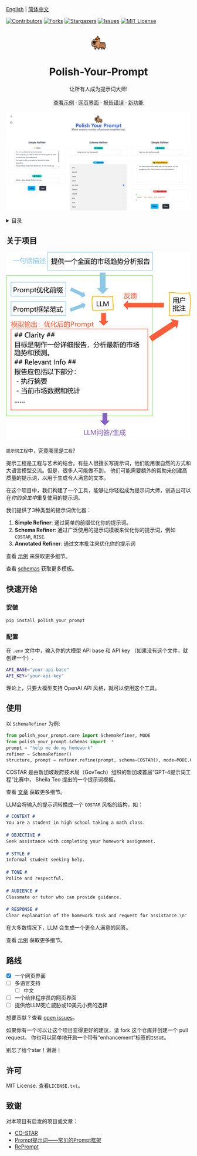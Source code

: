 [English](README.md) | [简体中文](README_zh.md)

[![Contributors][contributors-shield]][contributors-url]
[![Forks][forks-shield]][forks-url]
[![Stargazers][stars-shield]][stars-url]
[![Issues][issues-shield]][issues-url]
[![MIT License][license-shield]][license-url]



<!-- PROJECT LOGO -->
<br />
<div align="center">
  <a href="https://github.com/ChenZiHong-Gavin/Polish-Your-Prompt">
    <img src="webui/public/logo.png" alt="Logo" width="40" height="40">
  </a>

  <h1 align="center">Polish-Your-Prompt</h1>

  <p align="center">
    让所有人成为提示词大师!
    <br />
    <br />
    <a href="https://github.com/ChenZiHong-Gavin/Polish-Your-Prompt/tree/main/demo">查看示例</a>
    ·
    <a href="https://polish-your-prompt.vercel.app/">网页界面</a>
    ·
    <a href="https://github.com/ChenZiHong-Gavin/Polish-Your-Prompt/issues/new?labels=bug&template=bug-report---.md">报告错误</a>
    ·
    <a href="https://github.com/ChenZiHong-Gavin/Polish-Your-Prompt/issues/new?labels=enhancement&template=feature-request---.md">新功能</a>
  </p>
</div>

![Workflow](images/webui.png)

<!-- TABLE OF CONTENTS -->
<details>
  <summary>目录</summary>
  <ol>
    <li>
      <a href="#关于项目">关于项目</a>
    </li>
    <li>
      <a href="#快速开始">快速开始</a>
      <ul>
        <li><a href="#安装">安装</a></li>
        <li><a href="#配置">配置</a></li>
      </ul>
    </li>
    <li><a href="#使用">使用</a></li>
    <li><a href="#路线">路线</a></li>
    <li><a href="#许可">许可</a></li>
    <li><a href="#致谢">致谢</a></li>
  </ol>
</details>



<!-- ABOUT THE PROJECT -->
## 关于项目

![Workflow](images/workflow_zh.png)

`提示词工程`中，究竟哪里是`工程`? 

提示工程是工程与艺术的结合。有些人很擅长写提示词，他们能用很自然的方式和大语言模型交流。但是，很多人可能做不到。
他们可能需要额外的帮助来创建高质量的提示词，以用于生成令人满意的文本。

在这个项目中，我们构建了一个工具，能够让你轻松成为提示词大师，创造出可以在*你的余生中*重复使用的提示词。

我们提供了3种类型的提示词优化器：

1.  **Simple Refiner**: 通过简单的前缀优化你的提示词。
2.  **Schema Refiner**: 通过广泛使用的提示词模板来优化你的提示词，例如`COSTAR`, `RISE`.
3.  **Annotated Refiner**: 通过文本批注来优化你的提示词

查看 [示例](https://github.com/ChenZiHong-Gavin/Polish-Your-Prompt/tree/main/demo) 来获取更多细节。

查看 [schemas](https://github.com/ChenZiHong-Gavin/Polish-Your-Prompt/tree/main/polish_your_prompt/schemas) 获取更多模板。


<!-- GETTING STARTED -->
## 快速开始
### 安装

  ```sh
  pip install polish_your_prompt
  ```

### 配置

在 `.env` 文件中，输入你的大模型 API base 和 API key （如果没有这个文件，就创建一个）.

  ```sh
  API_BASE="your-api-base"
  API_KEY="your-api-key"
  ```

理论上，只要大模型支持 OpenAI API 风格，就可以使用这个工具。

<!-- USAGE EXAMPLES -->
## 使用

以 `SchemaRefiner` 为例:

```python
from polish_your_prompt.core import SchemaRefiner, MODE
from polish_your_prompt.schemas import  *
prompt = "help me do my homework"
refiner = SchemaRefiner()
structure, prompt = refiner.refine(prompt, schema=COSTAR(), mode=MODE.ONE_STEP)
```

COSTAR 是由新加坡政府技术局（GovTech）组织的新加坡首届“GPT-4提示词工程”比赛中，
Sheila Teo 提出的一个提示词模板。

查看 [文章](https://towardsdatascience.com/how-i-won-singapores-gpt-4-prompt-engineering-competition-34c195a93d41) 获取更多细节。

LLM会将输入的提示词转换成一个 `COSTAR` 风格的结构，如：


```markdown
# CONTEXT #
You are a student in high school taking a math class.

# OBJECTIVE #
Seek assistance with completing your homework assignment.

# STYLE #
Informal student seeking help.

# TONE #
Polite and respectful.

# AUDIENCE #
Classmate or tutor who can provide guidance.

# RESPONSE #
Clear explanation of the homework task and request for assistance.\n'

```

在大多数情况下，LLM 会生成一个更令人满意的回答。

查看 [示例](https://github.com/ChenZiHong-Gavin/Polish-Your-Prompt/tree/main/demo) 获取更多细节。


<!-- ROADMAP -->
## 路线

- [x] 一个网页界面
- [ ] 多语言支持
    - [ ] 中文
- [ ] 一个给非程序员的网页界面
- [ ] 提供给LLM死亡威胁或10美元小费的选择

想要贡献？查看 [open issues](https://github.com/ChenZiHong-Gavin/Polish-Your-Prompt/issues/new?labels=enhancement&template=feature-request---.md)。

如果你有一个可以让这个项目变得更好的建议，请 fork 这个仓库并创建一个 pull request。
你也可以简单地开启一个带有“enhancement”标签的`ISSUE`。

别忘了给个star！谢谢！


<!-- LICENSE -->
## 许可

MIT License. 查看`LICENSE.txt`。


<!-- ACKNOWLEDGMENTS -->
## 致谢

对本项目有启发的项目或文章：

* [CO-STAR](https://towardsdatascience.com/how-i-won-singapores-gpt-4-prompt-engineering-competition-34c195a93d41)
* [Prompt提示词——常见的Prompt框架](https://blog.csdn.net/pumpkin84514/article/details/137474655)
* [RePrompt](https://arxiv.org/abs/2406.11132)




<!-- MARKDOWN LINKS & IMAGES -->
<!-- https://www.markdownguide.org/basic-syntax/#reference-style-links -->
[contributors-shield]: https://img.shields.io/github/contributors/ChenZiHong-Gavin/Polish-Your-Prompt.svg?style=for-the-badge
[contributors-url]: https://github.com/ChenZiHong-Gavin/Polish-Your-Prompt/graphs/contributors
[forks-shield]: https://img.shields.io/github/forks/ChenZiHong-Gavin/Polish-Your-Prompt.svg?style=for-the-badge
[forks-url]: https://github.com/ChenZiHong-Gavin/Polish-Your-Prompt/network/members
[stars-shield]: https://img.shields.io/github/stars/ChenZiHong-Gavin/Polish-Your-Prompt.svg?style=for-the-badge
[stars-url]: https://github.com/ChenZiHong-Gavin/Polish-Your-Prompt/stargazers
[issues-shield]: https://img.shields.io/github/issues/ChenZiHong-Gavin/Polish-Your-Prompt.svg?style=for-the-badge
[issues-url]: https://github.com/ChenZiHong-Gavin/Polish-Your-Prompt/issues
[license-shield]: https://img.shields.io/github/license/ChenZiHong-Gavin/Polish-Your-Prompt.svg?style=for-the-badge
[license-url]: https://github.com/ChenZiHong-Gavin/Polish-Your-Prompt/blob/master/LICENSE.txt
